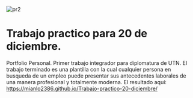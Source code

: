 ![pr2](https://user-images.githubusercontent.com/116380765/208699212-43cf8b3d-4336-4b68-a9dc-832f04faebec.png)
# Trabajo practico para 20 de diciembre.
Portfolio Personal.
Primer trabajo integrador para diplomatura de UTN.
El trabajo terminado es una plantilla con la cual cualquier persona en busqueda de un empleo puede presentar sus antecedentes laborales de una manera profesional y totalmente moderna.
El resultado aquí:
https://mianlo2386.github.io/Trabajo-practico-20-diciembre/
